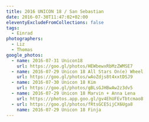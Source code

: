 ```yaml
---
title: 2016 UNICON 18 / San Sebastian
date: 2016-07-30T11:47:02+02:00
eleventyExcludeFromCollections: false
tags:
  - Einrad
photographers:
  - Liz
  - Thomas
google_photos:
  - name: 2016-07-31 Unicon18
    url: https://goo.gl/photos/HEWbewxRbMzZWMSE7
  - name: 2016-07-29 Unicon 18 All Stars On(e) Wheel
    url: https://goo.gl/photos/wAoZdjs8t4xxtDSJ9
  - name: 2016-07-30 Unicon 18 Kim
    url: https://goo.gl/photos/gBLsGJHBwAw2z3dv5
  - name: 2016-07-29 Unicon 18 Marvin + Anna Lena
    url: https://photos.app.goo.gl/gv4EhUFEvTbtcmao8
  - url: https://goo.gl/photos/fRtsGCE5ijCX6Uga8
    name: 2016-07-29 Unicon 18 Finja
---
```

